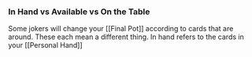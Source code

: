 ### In Hand vs Available vs On the Table
Some jokers will change your [[Final Pot]] according to cards that are around. These each mean a different thing.
In hand refers to the cards in your [[Personal Hand]]